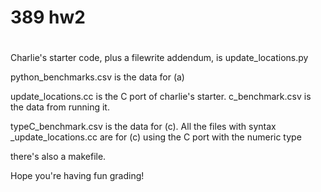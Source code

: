 #
# 389 hw2
#

Charlie's starter code, plus a filewrite addendum, is update\_locations.py

python\_benchmarks.csv is the data for (a)

update\_locations.cc is the C port of charlie's starter. c\_benchmark.csv is the data from running it.

typeC\_benchmark.csv is the data for (c).
All the files with syntax <type>\_update\_locations.cc are for (c) using the C port with the numeric type <type>

there's also a makefile.

Hope you're having fun grading!
